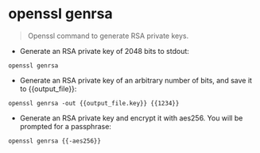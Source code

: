 # openssl genrsa

> Openssl command to generate RSA private keys. 

- Generate an RSA private key of 2048 bits to stdout:

`openssl genrsa`

- Generate an RSA private key of an arbitrary number of bits, and save it to {{output_file}}:

`openssl genrsa -out {{output_file.key}} {{1234}}`

- Generate an RSA private key and encrypt it with aes256. You will be prompted for a passphrase:

`openssl genrsa {{-aes256}}`
